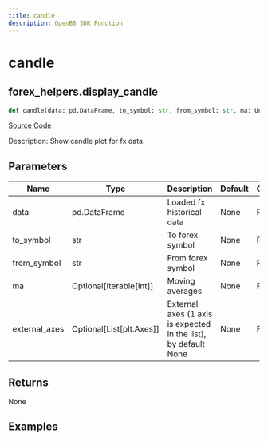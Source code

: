 ```yaml
---
title: candle
description: OpenBB SDK Function
---
```

# candle

## forex_helpers.display_candle

```python
def candle(data: pd.DataFrame, to_symbol: str, from_symbol: str, ma: Union[Iterable[int], NoneType], external_axes: Union[List[matplotlib.axes._axes.Axes], NoneType], use_matplotlib: bool, add_trend: bool, yscale: str) -> None:
```
[Source Code](https://github.com/OpenBB-finance/OpenBBTerminal/tree/main/openbb_terminal/forex/forex_helper.py#L226)

Description: Show candle plot for fx data.

## Parameters

| Name | Type | Description | Default | Optional |
| ---- | ---- | ----------- | ------- | -------- |
| data | pd.DataFrame | Loaded fx historical data | None | False |
| to_symbol | str | To forex symbol | None | False |
| from_symbol | str | From forex symbol | None | False |
| ma | Optional[Iterable[int]] | Moving averages | None | False |
| external_axes | Optional[List[plt.Axes]] | External axes (1 axis is expected in the list), by default None | None | False |

## Returns

None

## Examples

